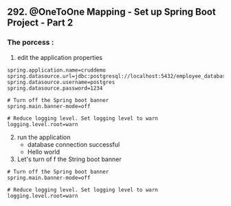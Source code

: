 ## 292. @OneToOne Mapping - Set up Spring Boot Project - Part 2

### The porcess : 
1. edit the application properties 
```properties
spring.application.name=cruddemo
spring.datasource.url=jdbc:postgresql://localhost:5432/employee_database
spring.datasource.username=postgres
spring.datasource.password=1234

# Turn off the Spring boot banner 
spring.main.banner-mode=off

# Reduce logging level. Set logging level to warn 
logging.level.root=warn

```
2. run the application 
   * database connection successful 
   * Hello world 
3. Let's turn of f the String boot banner 
```properties
# Turn off the Spring boot banner 
spring.main.banner-mode=off

# Reduce logging level. Set logging level to warn 
logging.level.root=warn
```

